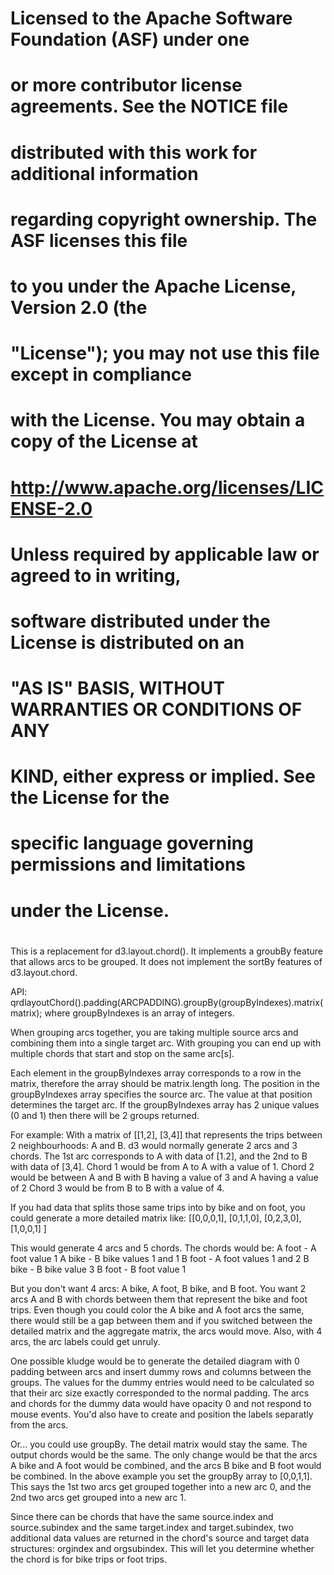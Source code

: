 #
# Licensed to the Apache Software Foundation (ASF) under one
# or more contributor license agreements.  See the NOTICE file
# distributed with this work for additional information
# regarding copyright ownership.  The ASF licenses this file
# to you under the Apache License, Version 2.0 (the
# "License"); you may not use this file except in compliance
# with the License.  You may obtain a copy of the License at
#
#   http://www.apache.org/licenses/LICENSE-2.0
#
# Unless required by applicable law or agreed to in writing,
# software distributed under the License is distributed on an
# "AS IS" BASIS, WITHOUT WARRANTIES OR CONDITIONS OF ANY
# KIND, either express or implied.  See the License for the
# specific language governing permissions and limitations
# under the License.
#

  This is a replacement for d3.layout.chord().
  It implements a groubBy feature that allows arcs to be grouped.
  It does not implement the sortBy features of d3.layout.chord.

  API: 
  qrdlayoutChord().padding(ARCPADDING).groupBy(groupByIndexes).matrix(matrix);
  where groupByIndexes is an array of integers.

  When grouping arcs together, you are taking multiple source arcs and combining them into a single target arc.
  With grouping you can end up with multiple chords that start and stop on the same arc[s].

  Each element in the groupByIndexes array corresponds to a row in the matrix, therefore the array
  should be matrix.length long. The position in the groupByIndexes array specifies the 
  source arc. The value at that position determines the target arc. If the groupByIndexes array has 2 unique
  values (0 and 1) then there will be 2 groups returned.

  For example: With a matrix of 
     [[1,2], 
      [3,4]]
  that represents the trips between 2 neighbourhoods: A and B.
  d3 would normally generate 2 arcs and 3 chords.
  The 1st arc corresponds to A with data of [1.2], and the 2nd to B with data of [3,4].
  Chord 1 would be from A to A with a value of 1.
  Chord 2 would be between A and B with B having a value of 3 and A having a value of 2
  Chord 3 would be from B to B with a value of 4.

  If you had data that splits those same trips into by bike and on foot,
  you could generate a more detailed matrix like:
      [[0,0,0,1],
       [0,1,1,0],
       [0,2,3,0],
       [1,0,0,1]
      ]

  This would generate 4 arcs and 5 chords.
  The chords would be:
  A foot - A foot value 1
  A bike - B bike values 1 and 1
  B foot - A foot values 1 and 2
  B bike - B bike value 3
  B foot - B foot value 1

  But you don't want 4 arcs: A bike, A foot, B bike, and B foot. You want 2 arcs A and B with chords
  between them that represent the bike and foot trips. 
  Even though you could color the A bike and A foot arcs the same, there would still be a gap between them
  and if you switched between the detailed matrix and the aggregate matrix, the arcs would move.
  Also, with 4 arcs, the arc labels could get unruly.

  One possible kludge would be to generate the detailed diagram with 0 padding between arcs and 
  insert dummy rows and columns between the groups.
  The values for the dummy entries would need to be calculated so that their arc size exactly corresponded 
  to the normal padding.
  The arcs and chords for the dummy data would have opacity 0 and not respond to mouse events. You'd also have to 
  create and position the labels separatly from the arcs.

  Or... you could use groupBy.
  The detail matrix would stay the same. The output chords would be the same. The only change would be
  that the arcs A bike and A foot would be combined, and the arcs B bike and B foot would be combined. 
  In the above example you set the groupBy array to  [0,0,1,1].
  This says the 1st two arcs get grouped together into a new arc 0, and the 2nd two arcs get grouped into
  a new arc 1.

  Since there can be chords that have the same source.index and source.subindex and the same target.index and 
  target.subindex, two additional data values  are returned in the chord's source and target data structures: 
  orgindex and orgsubindex. This will let you determine whether the chord is for 
  bike trips or foot trips.
